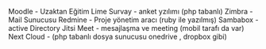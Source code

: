  
Moodle - Uzaktan Eğitim
Lime Survay - anket yzılımı (php tabanlı)
Zimbra - Mail Sunucusu
Redmine - Proje yönetim aracı (ruby ile yazılmış)
Sambabox - active Directory
Jitsi Meet - mesajlaşma ve meeting (mobil tarafı da var)
Next Cloud - (php tabanlı dosya sunucusu onedrive , dropbox gibi)
